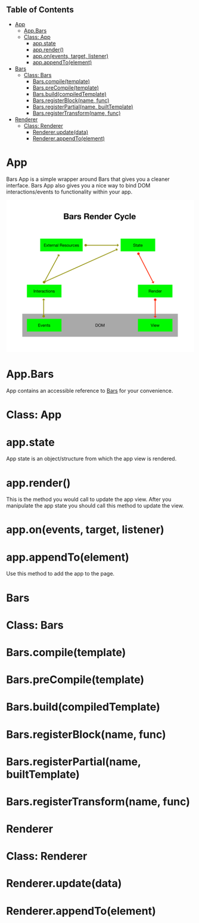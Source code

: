 ## Table of Contents

* [App](#app)
    * [App.Bars](#appbars)
    * [Class: App](#class-app)
        * [app.state](#appstate)
        * [app.render()](#apprender)
        * [app.on(events, target, listener)](#apponevents-target-listener)
        * [app.appendTo(element)](#appappendtoelement)
* [Bars](#bars)
    * [Class: Bars](#class-bars)
        * [Bars.compile(template)](#barscompiletemplate)
        * [Bars.preCompile(template)](#barsprecompiletemplate)
        * [Bars.build(compiledTemplate)](#barsbuildcompiledtemplate)
        * [Bars.registerBlock(name, func)](#barsregisterblockname-func)
        * [Bars.registerPartial(name, builtTemplate)](#barsregisterpartialname-builttemplate)
        * [Bars.registerTransform(name, func)](#barsregistertransformname-func)
* [Renderer](#renderer)
    * [Class: Renderer](#class-renderer)
        * [Renderer.update(data)](#rendererupdatedata)
        * [Renderer.appendTo(element)](#rendererappendtoelement)

# App
Bars App is a simple wrapper around Bars that gives you a cleaner interface.  Bars App also gives you a nice way to bind DOM interactions/events to functionality within your app.

![Bars Render Cycle](bars-render-cycle.png)

# App.Bars
App contains an accessible reference to [Bars](#bars) for your convenience.

# Class: App

# app.state
App state is an object/structure from which the app view is rendered.

# app.render()
This is the method you would call to update the app view.  After you manipulate the app state you should call this method to update the view.

# app.on(events, target, listener)
# app.appendTo(element)
Use this method to add the app to the page.

# Bars
# Class: Bars
# Bars.compile(template)
# Bars.preCompile(template)
# Bars.build(compiledTemplate)
# Bars.registerBlock(name, func)
# Bars.registerPartial(name, builtTemplate)
# Bars.registerTransform(name, func)
# Renderer
# Class: Renderer
# Renderer.update(data)
# Renderer.appendTo(element)
